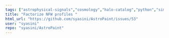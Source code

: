 ```yaml
---
tags: ["astrophysical-signals","cosmology","halo-catalog","python","simulation-toolkit"]
title: "Factorize NFW profiles "
html_url: "https://github.com/syasini/AstroPaint/issues/53"
user: "syasini"
repo: "syasini/AstroPaint"
---
```


